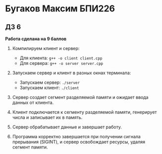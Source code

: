 # Бугаков Максим БПИ226
## ДЗ 6
**Работа сделана на 9 баллов**
1. Компилируем клиент и сервер:

    - Для клиента: `g++ -o client client.cpp`
    - Для сервера: `g++ -o server server.cpp`
2. Запускаем сервер и клиент в разных окнах терминала:

    - Запускаем сервер: `./server`
    - Запускаем клиент: `./client`
3. Сервер создает сегмент разделяемой памяти и ожидает ввода данных от клиента.

4. Клиент подключается к сегменту разделяемой памяти, генерирует числа и записывает их в память.

5. Сервер обрабатывает данные и завершает работу.

6. Программа корректно завершается при получении сигнала прерывания (SIGINT), и сервер освобождает ресурсы, удаляя сегмент памяти.
